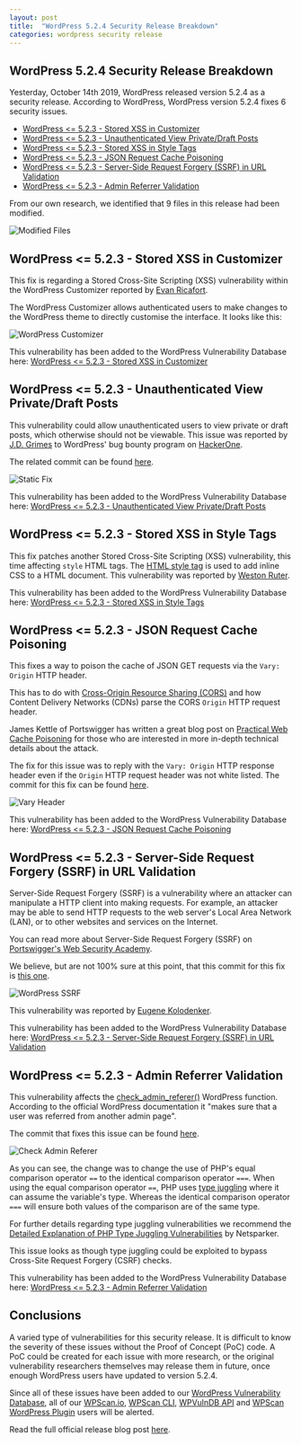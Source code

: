 ```yaml
---
layout: post
title:  "WordPress 5.2.4 Security Release Breakdown"
categories: wordpress security release
---
```


## WordPress 5.2.4 Security Release Breakdown

Yesterday, October 14th 2019, WordPress released version 5.2.4 as a security release. According to WordPress, WordPress version 5.2.4 fixes 6 security issues.

- [WordPress <= 5.2.3 - Stored XSS in Customizer](https://wpvulndb.com/vulnerabilities/9908)
- [WordPress <= 5.2.3 - Unauthenticated View Private/Draft Posts](https://wpvulndb.com/vulnerabilities/9909)
- [WordPress <= 5.2.3 - Stored XSS in Style Tags](https://wpvulndb.com/vulnerabilities/9910)
- [WordPress <= 5.2.3 - JSON Request Cache Poisoning](https://wpvulndb.com/vulnerabilities/9911)
- [WordPress <= 5.2.3 - Server-Side Request Forgery (SSRF) in URL Validation](https://wpvulndb.com/vulnerabilities/9912)
- [WordPress <= 5.2.3 - Admin Referrer Validation](https://wpvulndb.com/vulnerabilities/9913)

From our own research, we identified that 9 files in this release had been modified.

![Modified Files](/assets/posts/wordpress-524-release/files-modified.png)

## WordPress <= 5.2.3 - Stored XSS in Customizer

This fix is regarding a Stored Cross-Site Scripting (XSS) vulnerability within the WordPress Customizer reported by [Evan Ricafort](https://evanricafort.com/).

The WordPress Customizer allows authenticated users to make changes to the WordPress theme to directly customise the interface. It looks like this:

![WordPress Customizer](/assets/posts/wordpress-524-release/wordpress-customizer.png)

This vulnerability has been added to the WordPress Vulnerability Database here: [WordPress <= 5.2.3 - Stored XSS in Customizer](https://wpvulndb.com/vulnerabilities/9908)

## WordPress <= 5.2.3 - Unauthenticated View Private/Draft Posts

This vulnerability could allow unauthenticated users to view private or draft posts, which otherwise should not be viewable. This issue was reported by [J.D. Grimes](https://codesymphony.co/) to WordPress' bug bounty program on [HackerOne](https://hackerone.com/wordpress).

The related commit can be found [here](https://github.com/WordPress/WordPress/commit/f82ed753cf00329a5e41f2cb6dc521085136f308).

![Static Fix](/assets/posts/wordpress-524-release/static.png)

This vulnerability has been added to the WordPress Vulnerability Database here: [WordPress <= 5.2.3 - Unauthenticated View Private/Draft Posts](https://wpvulndb.com/vulnerabilities/9909)

## WordPress <= 5.2.3 - Stored XSS in Style Tags

This fix patches another Stored Cross-Site Scripting (XSS) vulnerability, this time affecting `style` HTML tags. The [HTML style tag](https://www.w3schools.com/tags/tag_style.asp) is used to add inline CSS to a HTML document. This vulnerability was reported by [Weston Ruter](https://weston.ruter.net/).

This vulnerability has been added to the WordPress Vulnerability Database here: [WordPress <= 5.2.3 - Stored XSS in Style Tags](https://wpvulndb.com/vulnerabilities/9910)

## WordPress <= 5.2.3 - JSON Request Cache Poisoning

This fixes a way to poison the cache of JSON GET requests via the `Vary: Origin` HTTP header.

This has to do with [Cross-Origin Resource Sharing (CORS)](https://developer.mozilla.org/en-US/docs/Web/HTTP/CORS) and how Content Delivery Networks (CDNs) parse the CORS `Origin` HTTP request header.

James Kettle of Portswigger has written a great blog post on [Practical Web Cache Poisoning](https://portswigger.net/research/practical-web-cache-poisoning) for those who are interested in more in-depth technical details about the attack.

The fix for this issue was to reply with the `Vary: Origin` HTTP response header even if the `Origin` HTTP request header was not white listed. The commit for this fix can be found [here](https://github.com/WordPress/WordPress/commit/b224c251adfa16a5f84074a3c0886270c9df38de).

![Vary Header](/assets/posts/wordpress-524-release/vary-header.png)

This vulnerability has been added to the WordPress Vulnerability Database here: [WordPress <= 5.2.3 - JSON Request Cache Poisoning](https://wpvulndb.com/vulnerabilities/9911)

## WordPress <= 5.2.3 - Server-Side Request Forgery (SSRF) in URL Validation

Server-Side Request Forgery (SSRF) is a vulnerability where an attacker can manipulate a HTTP client into making requests. For example, an attacker may be able to send HTTP requests to the web server's Local Area Network (LAN), or to other websites and services on the Internet.

You can read more about Server-Side Request Forgery (SSRF) on [Portswigger's Web Security Academy](https://portswigger.net/web-security/ssrf).

We believe, but are not 100% sure at this point, that this commit for this fix is [this one](https://github.com/WordPress/WordPress/commit/9db44754b9e4044690a6c32fd74b9d5fe26b07b2).

![WordPress SSRF](/assets/posts/wordpress-524-release/wordpress-ssrf.png)

This vulnerability was reported by [Eugene Kolodenker](https://eugenekolo.com/blog/).

This vulnerability has been added to the WordPress Vulnerability Database here: [WordPress <= 5.2.3 - Server-Side Request Forgery (SSRF) in URL Validation](https://wpvulndb.com/vulnerabilities/9912)

## WordPress <= 5.2.3 - Admin Referrer Validation

This vulnerability affects the [check_admin_referer()](https://developer.wordpress.org/reference/functions/check_admin_referer/) WordPress function. According to the official WordPress documentation it "makes sure that a user was referred from another admin page".

The commit that fixes this issue can be found [here](https://github.com/WordPress/WordPress/commit/b183fd1cca0b44a92f0264823dd9f22d2fd8b8d0).

![Check Admin Referer](/assets/posts/wordpress-524-release/check-admin-referer.png)

As you can see, the change was to change the use of PHP's equal comparison operator `==` to the identical comparison operator `===`. When using the equal comparison operator `==`, PHP uses [type juggling](https://www.php.net/manual/en/language.types.type-juggling.php) where it can assume the variable's type. Whereas the identical comparison operator `===` will ensure both values of the comparison are of the same type.

For further details regarding type juggling vulnerabilities we recommend the [Detailed Explanation of PHP Type Juggling Vulnerabilities](https://www.netsparker.com/blog/web-security/php-type-juggling-vulnerabilities/) by Netsparker.

This issue looks as though type juggling could be exploited to bypass Cross-Site Request Forgery (CSRF) checks.

This vulnerability has been added to the WordPress Vulnerability Database here: [WordPress <= 5.2.3 - Admin Referrer Validation](https://wpvulndb.com/vulnerabilities/9913)

## Conclusions

A varied type of vulnerabilities for this security release. It is difficult to know the severity of these issues without the Proof of Concept (PoC) code. A PoC could be created for each issue with more research, or the original vulnerability researchers themselves may release them in future, once enough WordPress users have updated to version 5.2.4.

Since all of these issues have been added to our [WordPress Vulnerability Database](https://wpvulndb.com/), all of our [WPScan.io](https://wpscan.io/), [WPScan CLI](http://wpscan.com/), [WPVulnDB API](https://wpvulndb.com/api) and [WPScan WordPress Plugin](https://wordpress.org/plugins/wpscan/) users will be alerted.

Read the full official release blog post [here](https://wordpress.org/news/2019/10/wordpress-5-2-4-security-release/).
